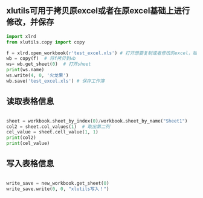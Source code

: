 ## xlutils可用于拷贝原excel或者在原excel基础上进行修改，并保存
```python
import xlrd
from xlutils.copy import copy

f = xlrd.open_workbook(r'test_excel.xls') # 打开想要复制或者修改的excel，赋值
wb = copy(f)  # 将f拷贝到wb
ws= wb.get_sheet(0)  # 打开sheet
print(ws.name)
ws.write(4, 0, '火龙果')
wb.save('test_excel.xls') # 保存工作簿

```

## 读取表格信息
```python

sheet = workbook.sheet_by_index(0)/workbook.sheet_by_name("Sheet1")
col2 = sheet.col_values(1)  # 取出第二列
cel_value = sheet.cell_value(1, 1)
print(col2)
print(cel_value)


```

## 写入表格信息
```python

write_save = new_workbook.get_sheet(0)
write_save.write(0, 0, "xlutils写入！")

```


